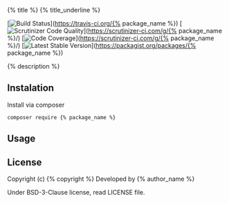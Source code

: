 {% title %}
{% title_underline %}

[![Build Status](https://travis-ci.org/{%repository_name%}.png?branch=master)](https://travis-ci.org/{% package_name %})
[![Scrutinizer Code Quality](https://scrutinizer-ci.com/g/{%repository_name%}/badges/quality-score.png)](https://scrutinizer-ci.com/g/{% package_name %}/)
[![Code Coverage](https://scrutinizer-ci.com/g/{%repository_name%}/badges/coverage.png)](https://scrutinizer-ci.com/g/{% package_name %}/)
[![Latest Stable Version](https://poser.pugx.org/{%repository_name%}/v/stable.png)](https://packagist.org/packages/{% package_name %})

{% description %}

Instalation
-----------

Install via composer

```
composer require {% package_name %}
```

Usage
-----

License
-------

Copyright (c) {% copyright %} Developed by {% author_name %}

Under BSD-3-Clause license, read LICENSE file.
